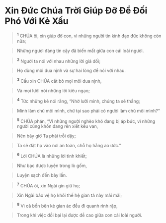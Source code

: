 

# Xin Đức Chúa Trời Giúp Đỡ Để Đối Phó Với Kẻ Xấu

> <sup><b>1</b></sup> CHÚA ôi, xin giúp đỡ con, vì những người tin kính đạo đức không còn nữa;
>


> Những người đáng tin cậy đã biến mất giữa con cái loài người.
>


> <sup><b>2</b></sup> Người ta nói với nhau những lời giả dối;
>


> Họ dùng môi dua nịnh và sự hai lòng để nói với nhau.
>


> <sup><b>3</b></sup> Cầu xin CHÚA cắt bỏ mọi môi dua nịnh,
>


> Và mọi lưỡi nói những lời kiêu ngạo;
>


> <sup><b>4</b></sup> Tức những kẻ nói rằng, “Nhờ lưỡi mình, chúng ta sẽ thắng;
>


> Mình làm chủ môi mình, chứ tại sao phải có người làm chủ môi mình?”
>


> <sup><b>5</b></sup> CHÚA phán, “Vì những người nghèo khó đang bị áp bức, vì những người cùng khốn đang rên xiết kêu van,
>


> Nên bây giờ Ta phải trỗi dậy;
>


> Ta sẽ đặt họ vào nơi an toàn, chỗ họ hằng ao ước.”
>


> <sup><b>6</b></sup> Lời CHÚA là những lời tinh khiết;
>


> Như bạc được luyện trong lò gốm,
>


> Luyện sạch đến bảy lần.
>


> <sup><b>7</b></sup> CHÚA ôi, xin Ngài gìn giữ họ;
>


> Xin Ngài bảo vệ họ khỏi thế hệ gian tà này mãi mãi;
>


> <sup><b>8</b></sup> Vì cả bốn bên kẻ gian ác đều đi quanh rình rập,
>


> Trong khi việc đồi bại lại được đề cao giữa con cái loài người.
>

